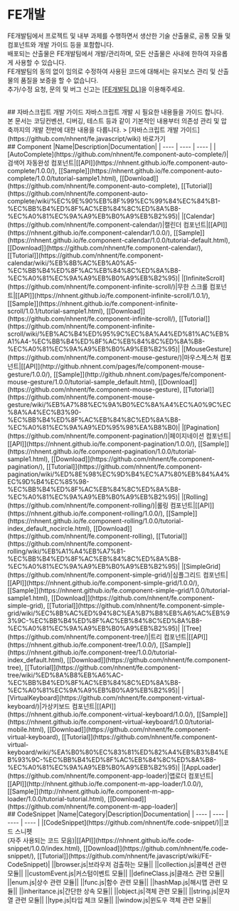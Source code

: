 FE개발
======================
FE개발팀에서 프로젝트 및 내부 과제를 수행하면서 생산한 기술 산출물로, 공통 모듈 및 컴포넌트와 개발 가이드 등을 포함합니다.<br>
배포되는 산출물은 FE개발팀에서 개발/관리하며, 모든 산출물은 사내에 한하여 자유롭게 사용할 수 있습니다.<br>
FE개발팀의 동의 없이 임의로 수정하여 사용된 코드에 대해서는 유지보스 관리 및 산출물의 품질을 보증을 할 수 없습니다.<br>
추가/수정 요청, 문의 및 버그 신고는 [[FE개발팀 DL]](mailto:e0242@nhnent.com)을 이용해주세요.<br>

<br>
## 자바스크립트 개발 가이드
자바스크립트 개발 시 필요한 내용들을 가이드 합니다.<br>
본 문서는 코딩컨벤션, 디버깅, 테스트 등과 같이 기본적인 내용부터 의존성 관리 및 압축까지의 개발 전반에 대한 내용을 다룹니다.
> [자바스크립트 개발 가이드](https://github.com/nhnent/fe.javascript/wiki) 바로가기

<br>
## Component
|Name|Description|Documentation|
| ---- | ---- | ---- |
|[AutoComplete](https://github.com/nhnent/fe.component-auto-complete/)|검색어 자동완성 컴포넌트|[[API]](https://nhnent.github.io/fe.component-auto-complete/1.0.0/), [[Sample]](https://nhnent.github.io/fe.component-auto-complete/1.0.0/tutorial-sample1.html),  [[Download]](https://github.com/nhnent/fe.component-auto-complete), [[Tutorial]](https://github.com/nhnent/fe.component-auto-complete/wiki/%EC%9E%90%EB%8F%99%EC%99%84%EC%84%B1-%EC%BB%B4%ED%8F%AC%EB%84%8C%ED%8A%B8-%EC%A0%81%EC%9A%A9%EB%B0%A9%EB%B2%95)|
|[Calendar](https://github.com/nhnent/fe.component-calendar/)|캘린더 컴포넌트|[[API]](https://nhnent.github.io/fe.component-calendar/1.0.0/), [[Sample]](https://nhnent.github.io/fe.component-calendar/1.0.0/tutorial-default.html), [[Download]](https://github.com/nhnent/fe.component-calendar/), [[Tutorial]](https://github.com/nhnent/fe.component-calendar/wiki/%EB%8B%AC%EB%A0%A5-%EC%BB%B4%ED%8F%AC%EB%84%8C%ED%8A%B8-%EC%A0%81%EC%9A%A9%EB%B0%A9%EB%B2%95)|
|[InfiniteScroll](https://github.com/nhnent/fe.component-infinite-scroll/)|무한 스크롤 컴포넌트|[[API]](https://nhnent.github.io/fe.component-infinite-scroll/1.0.1/), [[Sample]](https://nhnent.github.io/fe.component-infinite-scroll/1.0.1/tutorial-sample1.html),  [[Download]](https://github.com/nhnent/fe.component-infinite-scroll/), [[Tutorial]](https://github.com/nhnent/fe.component-infinite-scroll/wiki/%EB%AC%B4%ED%95%9C%EC%8A%A4%ED%81%AC%EB%A1%A4-%EC%BB%B4%ED%8F%AC%EB%84%8C%ED%8A%B8-%EC%A0%81%EC%9A%A9%EB%B0%A9%EB%B2%95)|
|[MouseGesture](https://github.com/nhnent/fe.component-mouse-gesture/)|마우스제스쳐 컴포넌트|[[API]](http://github.nhnent.com/pages/fe/component-mouse-gesture/1.0.0/), [[Sample]](http://github.nhnent.com/pages/fe/component-mouse-gesture/1.0.0/tutorial-sample_default.html),  [[Download]](https://github.com/nhnent/fe.component-mouse-gesture), [[Tutorial]](https://github.com/nhnent/fe.component-mouse-gesture/wiki/%EB%A7%88%EC%9A%B0%EC%8A%A4%EC%A0%9C%EC%8A%A4%EC%B3%90-%EC%BB%B4%ED%8F%AC%EB%84%8C%ED%8A%B8-%EC%A0%81%EC%9A%A9%ED%95%98%EA%B8%B0)|
|[Pagination](https://github.com/nhnent/fe.component-pagination/)|페이지네이션 컴포넌트|[[API]](https://nhnent.github.io/fe.component-pagination/1.0.0/), [[Sample]](https://nhnent.github.io/fe.component-pagination/1.0.0/tutorial-sample1.html),  [[Download]](https://github.com/nhnent/fe.component-pagination/), [[Tutorial]](https://github.com/nhnent/fe.component-pagination/wiki/%ED%8E%98%EC%9D%B4%EC%A7%80%EB%84%A4%EC%9D%B4%EC%85%98-%EC%BB%B4%ED%8F%AC%EB%84%8C%ED%8A%B8-%EC%A0%81%EC%9A%A9%EB%B0%A9%EB%B2%95)|
|[Rolling](https://github.com/nhnent/fe.component-rolling/)|롤링 컴포넌트|[[API]](https://nhnent.github.io/fe.component-rolling/1.0.0/), [[Sample]](https://nhnent.github.io/fe.component-rolling/1.0.0/tutorial-index_default_nocircle.html), [[Download]](https://github.com/nhnent/fe.component-rolling), [[Tutorial]](https://github.com/nhnent/fe.component-rolling/wiki/%EB%A1%A4%EB%A7%81-%EC%BB%B4%ED%8F%AC%EB%84%8C%ED%8A%B8-%EC%A0%81%EC%9A%A9%EB%B0%A9%EB%B2%95)|
|[SimpleGrid](https://github.com/nhnent/fe.component-simple-grid/)|심플그리드 컴포넌트|[[API]](https://nhnent.github.io/fe.component-simple-grid/1.0.0/), [[Sample]](https://nhnent.github.io/fe.component-simple-grid/1.0.0/tutorial-sample1.html),  [[Download]](https://github.com/nhnent/fe.component-simple-grid), [[Tutorial]](https://github.com/nhnent/fe.component-simple-grid/wiki/%EC%8B%AC%ED%94%8C%EA%B7%B8%EB%A6%AC%EB%93%9C-%EC%BB%B4%ED%8F%AC%EB%84%8C%ED%8A%B8-%EC%A0%81%EC%9A%A9%EB%B0%A9%EB%B2%95)|
|[Tree](https://github.com/nhnent/fe.component-tree/)|트리 컴포넌트|[[API]](https://nhnent.github.io/fe.component-tree/1.0.0/), [[Sample]](https://nhnent.github.io/fe.component-tree/1.0.0/tutorial-index_default.html),  [[Download]](https://github.com/nhnent/fe.component-tree), [[Tutorial]](https://github.com/nhnent/fe.component-tree/wiki/%ED%8A%B8%EB%A6%AC-%EC%BB%B4%ED%8F%AC%EB%84%8C%ED%8A%B8-%EC%A0%81%EC%9A%A9%EB%B0%A9%EB%B2%95)|
|[VirtualKeyboard](https://github.com/nhnent/fe.component-virtual-keyboard/)|가상키보드 컴포넌트|[[API]](https://nhnent.github.io/fe.component-virtual-keyboard/1.0.0/), [[Sample]](https://nhnent.github.io/fe.component-virtual-keyboard/1.0.0/tutorial-mobile.html),  [[Download]](https://github.com/nhnent/fe.component-virtual-keyboard), [[Tutorial]](https://github.com/nhnent/fe.component-virtual-keyboard/wiki/%EA%B0%80%EC%83%81%ED%82%A4%EB%B3%B4%EB%93%9C-%EC%BB%B4%ED%8F%AC%EB%84%8C%ED%8A%B8-%EC%A0%81%EC%9A%A9%EB%B0%A9%EB%B2%95)|
|[AppLoader](https://github.com/nhnent/fe.component-app-loader)|앱로더 컴포넌트|[[API]](http://nhnent.github.io/fe.component-m-app-loader/1.0.0/), [[Sample]](http://nhnent.github.io/fe.component-m-app-loader/1.0.0/tutorial-tutorial.html),  [[Download]](https://github.com/nhnent/fe.component-m-app-loader)|

<br>
## CodeSnippet
|Name|Category|Description|Documentation|
| ---- | ---- | ---- | ---- |
|[CodeSnippet](https://github.com/nhnent/fe.code-snippet/)||코드 스니펫<br>(자주 사용되는 코드 모음)|[[API]](https://nhnent.github.io/fe.code-snippet/1.0.0/index.html), [[Download]](https://github.com/nhnent/fe.code-snippet/), [[Tutorial]](https://github.com/nhnent/fe.javascript/wiki/FE-CodeSnippet)|
||browser.js|브라우저 검출하는 모듈||
||collection.js|콜렉션 관련 모듈||
||customEvent.js|커스텀이벤트 모듈||
||defineClass.js|클래스 관련 모듈||
||enum.js|상수 관련 모듈||
||func.js|함수 관련 모듈||
||hashMap.js|해시맵 관련 모듈||
||inheritance.js|간단한 상속 모듈||
||object.js|객체 관련 모듈||
||string.js|문자열 관련 모듈||
||type.js|타입 체크 모듈||
||window.js|윈도우 객체 관련 모듈||



